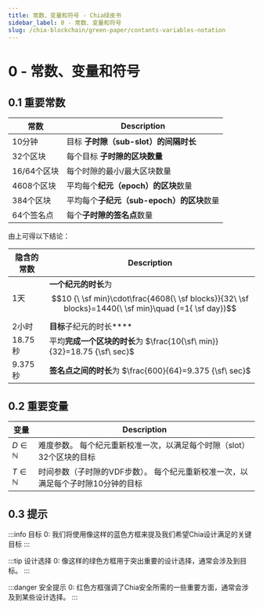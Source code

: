 ```yaml
---
title: 常数、变量和符号 - Chia绿皮书
sidebar_label: 0 - 常数、变量和符号
slug: /chia-blockchain/green-paper/contants-variables-notation
---
```


# 0 - 常数、变量和符号

## 0.1 重要常数

| 常数        | Description                               |
| ----------- | ----------------------------------------- |
| 10分钟      | 目标 **子时隙（sub-slot）的间隔时长**     |
| 32个区块    | 每个目标 **子时隙的区块数量**             |
| 16/64个区块 | 每个时隙的最小/最大区块数量               |
| 4608个区块  | 平均每个**纪元（epoch）的区块**数量       |
| 384个区块   | 平均每个**子纪元（sub-epoch）的区块**数量 |
| 64个签名点  | 每个**子时隙的签名点**数量                |

由上可得以下结论：

| 隐含的常数 | Description                                                                                                               |
| ---------- | ------------------------------------------------------------------------------------------------------------------------- |
| 1天        | **一个纪元的时长**为 $$10 {\ \sf min}\cdot\frac{4608{\ \sf blocks}}{32\ \sf blocks}=1440{\ \sf min}\quad (=1{ \sf day})$$ |
| 2小时      | **目标**子纪元的时长\*\*\*\*                                                                                              |
| 18.75秒    | 平均**完成一个区块的时长**为 $\frac{10{\sf\ min}}{32}=18.75 {\sf\ sec}$                                                   |
| 9.375秒    | **签名点之间的时长**为 $\frac{600}{64}=9.375 {\sf\ sec}$                                                                  |

## 0.2 重要变量

| 变量               | Description                                                                      |
| ------------------ | -------------------------------------------------------------------------------- |
| $D\in{\mathbb N}$  | 难度参数。 每个纪元重新校准一次，以满足每个时隙（slot）32个区块的目标            |
| $T\in {\mathbb N}$ | 时间参数（子时隙的VDF步数）。 每个纪元重新校准一次，以满足每个子时隙10分钟的目标 |

## 0.3 提示

:::info 目标 0:
我们将使用像这样的蓝色方框来提及我们希望Chia设计满足的关键目标
:::

:::tip 设计选择 0:
像这样的绿色方框用于突出重要的设计选择，通常会涉及到目标。
:::

:::danger 安全提示 0:
红色方框强调了Chia安全所需的一些重要方面，通常会涉及到某些设计选择。
:::
